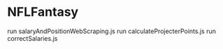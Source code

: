 # NFLFantasy
run salaryAndPositionWebScraping.js
run calculateProjecterPoints.js
run correctSalaries.js